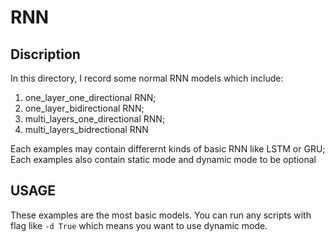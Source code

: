# RNN
## Discription
In this directory, I record some normal RNN models which include:  
1. one_layer_one_directional RNN;  
2. one_layer_bidirectional RNN;  
3. multi_layers_one_directional RNN;  
4. multi_layers_bidrectional RNN  

Each examples may contain differernt kinds of basic RNN like LSTM or GRU;  
Each examples also contain static mode and dynamic mode to be optional  
## USAGE
These examples are the most basic models. You can run any scripts with flag like `-d True` which means you want to use dynamic mode.

